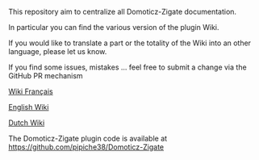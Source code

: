 This repository aim to centralize all Domoticz-Zigate documentation.

In particular you can find the various version of the plugin Wiki.

If you would like to translate a part or the totality of the Wiki into an other language, please let us know.

If you find some issues, mistakes ... feel free to submit a change via the GitHub PR mechanism


[Wiki Français](https://github.com/pipiche38/Domoticz-Zigate-Wiki/blob/master/fr-fr/Home.md)

[English Wiki](https://github.com/pipiche38/Domoticz-Zigate-Wiki/blob/master/en-eng/Home.md)

[Dutch Wiki](https://github.com/pipiche38/Domoticz-Zigate-Wiki/blob/master/nl-dut/Start.md)

The Domoticz-Zigate plugin code is available at https://github.com/pipiche38/Domoticz-Zigate


